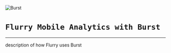![Burst](../../../../delete/open-source/doc/burst_small.png "") 

# `Flurry Mobile Analytics with Burst`

---
description of how Flurry uses Burst

